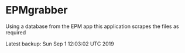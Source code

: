# EPMgrabber
Using a database from the EPM app this application scrapes the files as required


Latest backup: Sun Sep 1 12:03:02 UTC 2019
